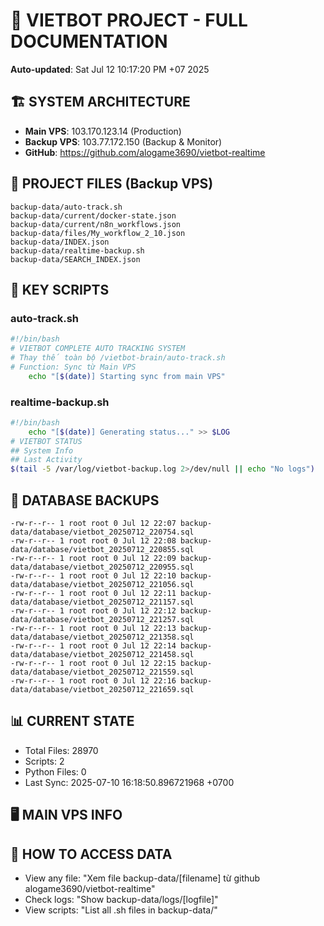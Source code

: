 # 🤖 VIETBOT PROJECT - FULL DOCUMENTATION
**Auto-updated**: Sat Jul 12 10:17:20 PM +07 2025

## 🏗️ SYSTEM ARCHITECTURE
- **Main VPS**: 103.170.123.14 (Production)
- **Backup VPS**: 103.77.172.150 (Backup & Monitor)
- **GitHub**: https://github.com/alogame3690/vietbot-realtime

## 📁 PROJECT FILES (Backup VPS)
```
backup-data/auto-track.sh
backup-data/current/docker-state.json
backup-data/current/n8n_workflows.json
backup-data/files/My_workflow_2_10.json
backup-data/INDEX.json
backup-data/realtime-backup.sh
backup-data/SEARCH_INDEX.json
```

## 🔧 KEY SCRIPTS
### auto-track.sh
```bash
#!/bin/bash
# VIETBOT COMPLETE AUTO TRACKING SYSTEM
# Thay thế toàn bộ /vietbot-brain/auto-track.sh
# Function: Sync từ Main VPS
    echo "[$(date)] Starting sync from main VPS"
```
### realtime-backup.sh
```bash
#!/bin/bash
    echo "[$(date)] Generating status..." >> $LOG
# VIETBOT STATUS
## System Info
## Last Activity
$(tail -5 /var/log/vietbot-backup.log 2>/dev/null || echo "No logs")
```

## 💾 DATABASE BACKUPS
```
-rw-r--r-- 1 root root 0 Jul 12 22:07 backup-data/database/vietbot_20250712_220754.sql
-rw-r--r-- 1 root root 0 Jul 12 22:08 backup-data/database/vietbot_20250712_220855.sql
-rw-r--r-- 1 root root 0 Jul 12 22:09 backup-data/database/vietbot_20250712_220955.sql
-rw-r--r-- 1 root root 0 Jul 12 22:10 backup-data/database/vietbot_20250712_221056.sql
-rw-r--r-- 1 root root 0 Jul 12 22:11 backup-data/database/vietbot_20250712_221157.sql
-rw-r--r-- 1 root root 0 Jul 12 22:12 backup-data/database/vietbot_20250712_221257.sql
-rw-r--r-- 1 root root 0 Jul 12 22:13 backup-data/database/vietbot_20250712_221358.sql
-rw-r--r-- 1 root root 0 Jul 12 22:14 backup-data/database/vietbot_20250712_221458.sql
-rw-r--r-- 1 root root 0 Jul 12 22:15 backup-data/database/vietbot_20250712_221559.sql
-rw-r--r-- 1 root root 0 Jul 12 22:16 backup-data/database/vietbot_20250712_221659.sql
```

## 📊 CURRENT STATE
- Total Files: 28970
- Scripts: 2
- Python Files: 0
- Last Sync: 2025-07-10 16:18:50.896721968 +0700

## 🖥️ MAIN VPS INFO


## 🚨 HOW TO ACCESS DATA
- View any file: "Xem file backup-data/[filename] từ github alogame3690/vietbot-realtime"
- Check logs: "Show backup-data/logs/[logfile]"
- View scripts: "List all .sh files in backup-data/"
